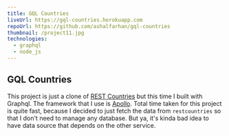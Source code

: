 ```yaml
---
title: GQL Countries
liveUrl: https://gql-countries.herokuapp.com
repoUrl: https://github.com/ashalfarhan/gql-countries
thumbnail: /project11.jpg
technologies:
  - graphql
  - node_js
---
```


## GQL Countries

This project is just a clone of [REST Countries](https://restcountries.com/) but this time I built with Graphql. The framework that I use is [Apollo](https://www.apollographql.com/). Total time taken for this project is quite fast, because I decided to just fetch the data from `restcountries` so that I don't need to manage any database. But ya, it's kinda bad idea to have data source that depends on the other service.
